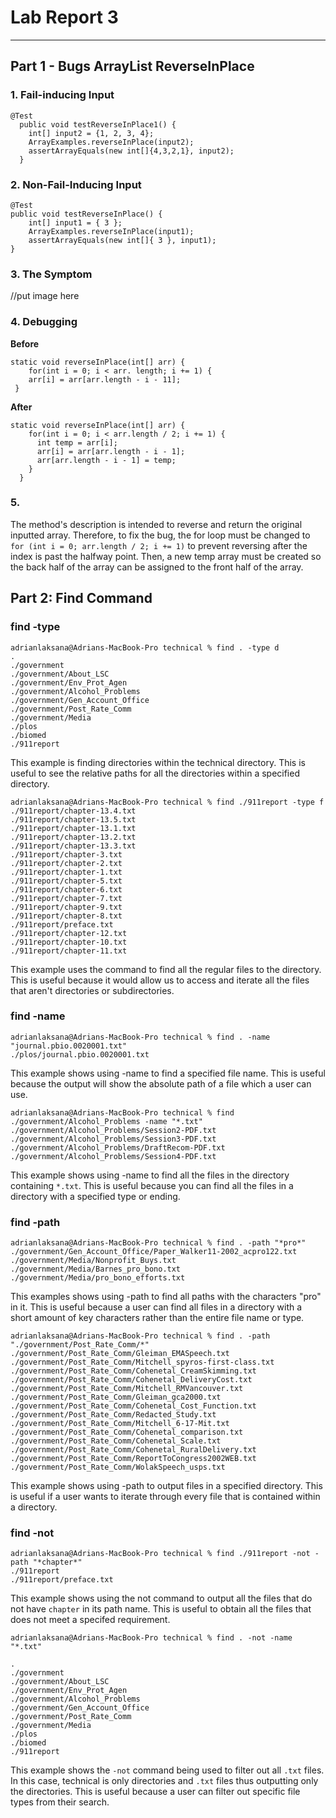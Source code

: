 # **Lab Report 3**
***
## Part 1 - Bugs ArrayList ReverseInPlace
### 1. Fail-inducing Input
```
@Test
  public void testReverseInPlace1() {
    int[] input2 = {1, 2, 3, 4};
    ArrayExamples.reverseInPlace(input2);
    assertArrayEquals(new int[]{4,3,2,1}, input2);
  }
```

  ### 2. Non-Fail-Inducing Input
```
@Test  
public void testReverseInPlace() {  
    int[] input1 = { 3 };  
    ArrayExamples.reverseInPlace(input1);  
    assertArrayEquals(new int[]{ 3 }, input1);  
}
```  

 ### 3. The Symptom
 //put image here

### 4. Debugging
**Before**
```
static void reverseInPlace(int[] arr) {  
    for(int i = 0; i < arr. length; i += 1) {  
    arr[i] = arr[arr.length - i - 11];  
 }
```

**After**
```
static void reverseInPlace(int[] arr) {  
    for(int i = 0; i < arr.length / 2; i += 1) {  
      int temp = arr[i];  
      arr[i] = arr[arr.length - i - 1];  
      arr[arr.length - i - 1] = temp;  
    }  
  }
  ```

### 5. 
The method's description is intended to reverse and return the original inputted array. Therefore, to fix the bug, the for loop must be changed to `for (int i = 0; arr.length / 2; i += 1)` to prevent reversing after the index is past the halfway point. Then, a new temp array must be created so the back half of the array can be assigned to the front half of the array. 

## Part 2: Find Command

### find -type
```
adrianlaksana@Adrians-MacBook-Pro technical % find . -type d
.
./government
./government/About_LSC
./government/Env_Prot_Agen
./government/Alcohol_Problems
./government/Gen_Account_Office
./government/Post_Rate_Comm
./government/Media
./plos
./biomed
./911report
```
This example is finding directories within the technical directory. This is useful to see the relative paths for all the directories within a specified directory.

```
adrianlaksana@Adrians-MacBook-Pro technical % find ./911report -type f
./911report/chapter-13.4.txt
./911report/chapter-13.5.txt
./911report/chapter-13.1.txt
./911report/chapter-13.2.txt
./911report/chapter-13.3.txt
./911report/chapter-3.txt
./911report/chapter-2.txt
./911report/chapter-1.txt
./911report/chapter-5.txt
./911report/chapter-6.txt
./911report/chapter-7.txt
./911report/chapter-9.txt
./911report/chapter-8.txt
./911report/preface.txt
./911report/chapter-12.txt
./911report/chapter-10.txt
./911report/chapter-11.txt
```
This example uses the command to find all the regular files to the directory. This is useful because it would allow us to access and iterate all the files that aren't directories or subdirectories.

### find -name
```
adrianlaksana@Adrians-MacBook-Pro technical % find . -name "journal.pbio.0020001.txt"
./plos/journal.pbio.0020001.txt
```
This example shows using -name to find a specified file name. This is useful because the output will show the absolute path of a file which a user can use.

```
adrianlaksana@Adrians-MacBook-Pro technical % find ./government/Alcohol_Problems -name "*.txt"
./government/Alcohol_Problems/Session2-PDF.txt
./government/Alcohol_Problems/Session3-PDF.txt
./government/Alcohol_Problems/DraftRecom-PDF.txt
./government/Alcohol_Problems/Session4-PDF.txt
```
This example shows using -name to find all the files in the directory containing `*.txt`. This is useful because you can find all the files in a directory with a specified type or ending.

### find -path
```
adrianlaksana@Adrians-MacBook-Pro technical % find . -path "*pro*"
./government/Gen_Account_Office/Paper_Walker11-2002_acpro122.txt
./government/Media/Nonprofit_Buys.txt
./government/Media/Barnes_pro_bono.txt
./government/Media/pro_bono_efforts.txt
```
This examples shows using -path to find all paths with the characters "pro" in it. This is useful because a user can find all files in a directory with a short amount of key characters rather than the entire file name or type.

```
adrianlaksana@Adrians-MacBook-Pro technical % find . -path "./government/Post_Rate_Comm/*"
./government/Post_Rate_Comm/Gleiman_EMASpeech.txt
./government/Post_Rate_Comm/Mitchell_spyros-first-class.txt
./government/Post_Rate_Comm/Cohenetal_CreamSkimming.txt
./government/Post_Rate_Comm/Cohenetal_DeliveryCost.txt
./government/Post_Rate_Comm/Mitchell_RMVancouver.txt
./government/Post_Rate_Comm/Gleiman_gca2000.txt
./government/Post_Rate_Comm/Cohenetal_Cost_Function.txt
./government/Post_Rate_Comm/Redacted_Study.txt
./government/Post_Rate_Comm/Mitchell_6-17-Mit.txt
./government/Post_Rate_Comm/Cohenetal_comparison.txt
./government/Post_Rate_Comm/Cohenetal_Scale.txt
./government/Post_Rate_Comm/Cohenetal_RuralDelivery.txt
./government/Post_Rate_Comm/ReportToCongress2002WEB.txt
./government/Post_Rate_Comm/WolakSpeech_usps.txt
```
This example shows using -path to output files in a specified directory. This is useful if a user wants to iterate through every file that is contained within a directory.

### find -not
```
adrianlaksana@Adrians-MacBook-Pro technical % find ./911report -not -path "*chapter*"
./911report
./911report/preface.txt
```
This example shows using the not command to output all the files that do not have `chapter` in its path name. This is useful to obtain all the files that does not meet a specifed requirement.

```
adrianlaksana@Adrians-MacBook-Pro technical % find . -not -name "*.txt"

.
./government
./government/About_LSC
./government/Env_Prot_Agen
./government/Alcohol_Problems
./government/Gen_Account_Office
./government/Post_Rate_Comm
./government/Media
./plos
./biomed
./911report
```
This example shows the `-not` command being used to filter out all `.txt` files. In this case, technical is only directories and `.txt` files thus outputting only the directories. This is useful because a user can filter out specific file types from their search.

